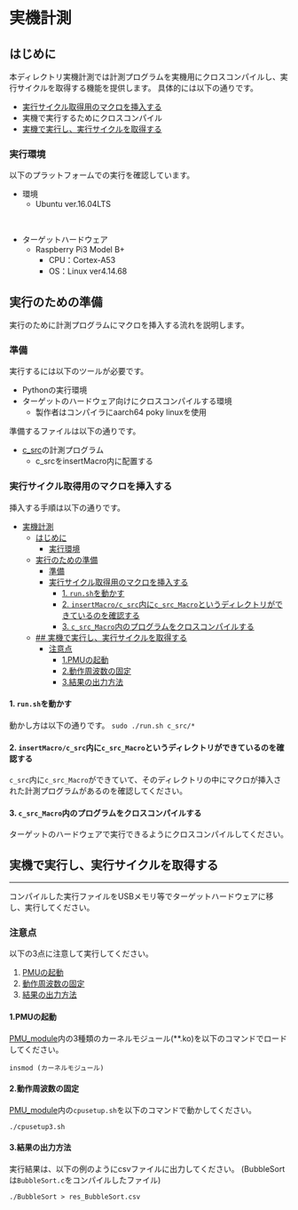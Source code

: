# 実機計測

## はじめに

本ディレクトリ実機計測では計測プログラムを実機用にクロスコンパイルし、実行サイクルを取得する機能を提供します。
具体的には以下の通りです。

+ [実行サイクル取得用のマクロを挿入する](#実行サイクル取得用のマクロを挿入する)
+ 実機で実行するためにクロスコンパイル
+ [実機で実行し、実行サイクルを取得する](#実機で実行し、実行サイクルを取得する)

### 実行環境

以下のプラットフォームでの実行を確認しています。

+ 環境
  + Ubuntu ver.16.04LTS
<br>

+ ターゲットハードウェア
  + Raspberry Pi3 Model B+
    + CPU：Cortex-A53
    + OS：Linux ver4.14.68

## 実行のための準備

実行のために計測プログラムにマクロを挿入する流れを説明します。

### 準備

実行するには以下のツールが必要です。

+ Pythonの実行環境
+ ターゲットのハードウェア向けにクロスコンパイルする環境
    + 製作者はコンパイラにaarch64 poky linuxを使用


準備するファイルは以下の通りです。

+ [c_src](../all_c_src/)の計測プログラム
    + c_srcをinsertMacro内に配置する

### 実行サイクル取得用のマクロを挿入する

挿入する手順は以下の通りです。


- [実機計測](#実機計測)
  - [はじめに](#はじめに)
    - [実行環境](#実行環境)
  - [実行のための準備](#実行のための準備)
    - [準備](#準備)
    - [実行サイクル取得用のマクロを挿入する](#実行サイクル取得用のマクロを挿入する)
      - [1. `run.sh`を動かす](#1-runshを動かす)
      - [2. `insertMacro/c_src`内に`c_src_Macro`というディレクトリができているのを確認する](#2-insertmacroc_src内にc_src_macroというディレクトリができているのを確認する)
      - [3. `c_src_Macro`内のプログラムをクロスコンパイルする](#3-c_src_macro内のプログラムをクロスコンパイルする)
  - [## 実機で実行し、実行サイクルを取得する](#-実機で実行し実行サイクルを取得する)
    - [注意点](#注意点)
      - [1.PMUの起動](#1pmuの起動)
      - [2.動作周波数の固定](#2動作周波数の固定)
      - [3.結果の出力方法](#3結果の出力方法)

#### 1. `run.sh`を動かす

動かし方は以下の通りです。
`sudo ./run.sh c_src/*`

#### 2. `insertMacro/c_src`内に`c_src_Macro`というディレクトリができているのを確認する

`c_src`内に`c_src_Macro`ができていて、そのディレクトリの中にマクロが挿入された計測プログラムがあるのを確認してください。

#### 3. `c_src_Macro`内のプログラムをクロスコンパイルする

ターゲットのハードウェアで実行できるようにクロスコンパイルしてください。

## 実機で実行し、実行サイクルを取得する
---

コンパイルした実行ファイルをUSBメモリ等でターゲットハードウェアに移し、実行してください。

### 注意点
以下の3点に注意して実行してください。

1. [PMUの起動](#1.PMUの起動)
2. [動作周波数の固定](#2.動作周波数の固定)
3. [結果の出力方法](#3.結果の出力方法)

#### 1.PMUの起動

[PMU_module](PMU_module)内の3種類のカーネルモジュール(**.ko)を以下のコマンドでロードしてください。

`insmod (カーネルモジュール)`

#### 2.動作周波数の固定

[PMU_module](PMU_module)内の`cpusetup.sh`を以下のコマンドで動かしてください。

`./cpusetup3.sh`

#### 3.結果の出力方法

実行結果は、以下の例のようにcsvファイルに出力してください。
(BubbleSortは`BubbleSort.c`をコンパイルしたファイル)

`./BubbleSort > res_BubbleSort.csv`